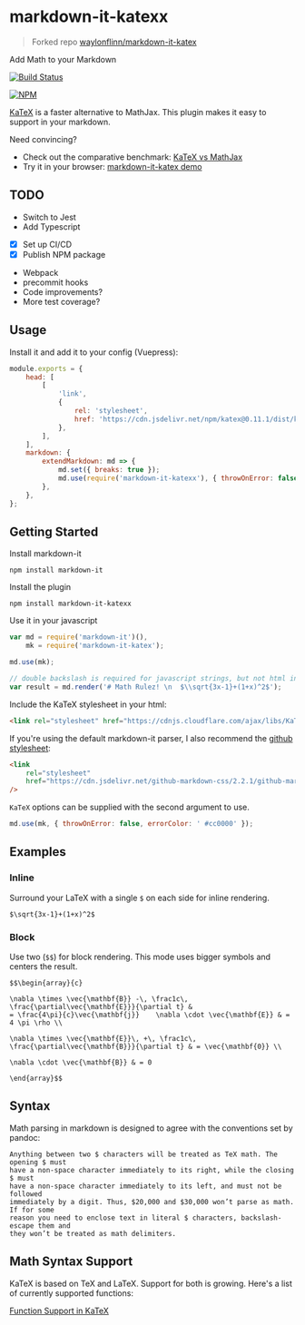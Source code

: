 # markdown-it-katexx

> Forked repo [waylonflinn/markdown-it-katex](https://github.com/waylonflinn/markdown-it-katex)

Add Math to your Markdown

[![Build Status](https://travis-ci.org/waylonflinn/markdown-it-katex.svg?branch=master)](https://travis-ci.org/waylonflinn/markdown-it-katex)

[![NPM](https://nodei.co/npm/markdown-it-katexx.png)](https://npmjs.org/package/markdown-it-katexx)

[KaTeX](https://github.com/Khan/KaTeX) is a faster alternative to MathJax. This plugin makes it easy to support in your markdown.

Need convincing?

-   Check out the comparative benchmark: [KaTeX vs MathJax](https://jsperf.com/katex-vs-mathjax/42)
-   Try it in your browser: [markdown-it-katex demo](http://waylonflinn.github.io/markdown-it-katex/)

## TODO

-   Switch to Jest
-   Add Typescript
-   [x] Set up CI/CD
-   [x] Publish NPM package
-   Webpack
-   precommit hooks
-   Code improvements?
-   More test coverage?

## Usage

Install it and add it to your config (Vuepress):

```js
module.exports = {
	head: [
		[
			'link',
			{
				rel: 'stylesheet',
				href: 'https://cdn.jsdelivr.net/npm/katex@0.11.1/dist/katex.min.css',
			},
		],
	],
	markdown: {
		extendMarkdown: md => {
			md.set({ breaks: true });
			md.use(require('markdown-it-katexx'), { throwOnError: false, errorColor: ' #cc0000' });
		},
	},
};
```

## Getting Started

Install markdown-it

```
npm install markdown-it
```

Install the plugin

```
npm install markdown-it-katexx
```

Use it in your javascript

```javascript
var md = require('markdown-it')(),
	mk = require('markdown-it-katex');

md.use(mk);

// double backslash is required for javascript strings, but not html input
var result = md.render('# Math Rulez! \n  $\\sqrt{3x-1}+(1+x)^2$');
```

Include the KaTeX stylesheet in your html:

```html
<link rel="stylesheet" href="https://cdnjs.cloudflare.com/ajax/libs/KaTeX/0.5.1/katex.min.css" />
```

If you're using the default markdown-it parser, I also recommend the [github stylesheet](https://github.com/sindresorhus/github-markdown-css):

```html
<link
	rel="stylesheet"
	href="https://cdn.jsdelivr.net/github-markdown-css/2.2.1/github-markdown.css"
/>
```

`KaTeX` options can be supplied with the second argument to use.

```javascript
md.use(mk, { throwOnError: false, errorColor: ' #cc0000' });
```

## Examples

### Inline

Surround your LaTeX with a single `$` on each side for inline rendering.

```
$\sqrt{3x-1}+(1+x)^2$
```

### Block

Use two (`$$`) for block rendering. This mode uses bigger symbols and centers the result.

```
$$\begin{array}{c}

\nabla \times \vec{\mathbf{B}} -\, \frac1c\, \frac{\partial\vec{\mathbf{E}}}{\partial t} &
= \frac{4\pi}{c}\vec{\mathbf{j}}    \nabla \cdot \vec{\mathbf{E}} & = 4 \pi \rho \\

\nabla \times \vec{\mathbf{E}}\, +\, \frac1c\, \frac{\partial\vec{\mathbf{B}}}{\partial t} & = \vec{\mathbf{0}} \\

\nabla \cdot \vec{\mathbf{B}} & = 0

\end{array}$$
```

## Syntax

Math parsing in markdown is designed to agree with the conventions set by pandoc:

    Anything between two $ characters will be treated as TeX math. The opening $ must
    have a non-space character immediately to its right, while the closing $ must
    have a non-space character immediately to its left, and must not be followed
    immediately by a digit. Thus, $20,000 and $30,000 won’t parse as math. If for some
    reason you need to enclose text in literal $ characters, backslash-escape them and
    they won’t be treated as math delimiters.

## Math Syntax Support

KaTeX is based on TeX and LaTeX. Support for both is growing. Here's a list of currently supported functions:

[Function Support in KaTeX](https://github.com/Khan/KaTeX/wiki/Function-Support-in-KaTeX)
